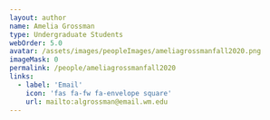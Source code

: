 ```yaml
---
layout: author
name: Amelia Grossman
type: Undergraduate Students
webOrder: 5.0
avatar: /assets/images/peopleImages/ameliagrossmanfall2020.png
imageMask: 0
permalink: /people/ameliagrossmanfall2020
links:
  - label: 'Email'
    icon: 'fas fa-fw fa-envelope square'
    url: mailto:algrossman@email.wm.edu 
---
```

